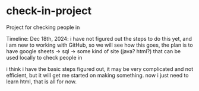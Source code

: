 # check-in-project
Project for checking people in

Timeline:
Dec 18th, 2024: i have not figured out the steps to do this yet, and i am new to working with GitHub, so we will see how this goes,
the plan is to have google sheets -> sql -> some kind of site (java? html?) that can be used locally to check people in

i think i have the basic steps figured out, it may be very complicated and not efficient, but it will get me started on making something.
now i just need to learn html, that is all for now.


